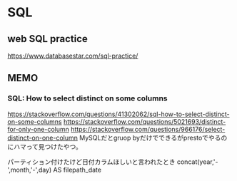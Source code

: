 # SQL

## web SQL practice

https://www.databasestar.com/sql-practice/

## MEMO

### SQL: How to select distinct on some columns

https://stackoverflow.com/questions/41302062/sql-how-to-select-distinct-on-some-columns
https://stackoverflow.com/questions/5021693/distinct-for-only-one-column
https://stackoverflow.com/questions/966176/select-distinct-on-one-column
MySQLだとgruop byだけでできるがprestoでやるのにハマって見つけたやつ。

パーティション付けたけど日付カラムほしいと言われたとき
concat(year,'-',month,'-',day) AS filepath_date
